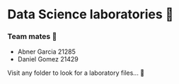 # Data Science laboratories 🧪

### Team mates 👥
- Abner Garcia 21285
- Daniel Gomez 21429

Visit any folder to look for a laboratory files... 🚀
